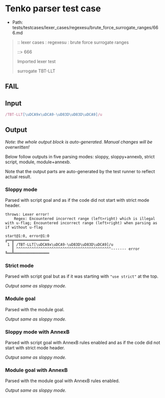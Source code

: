 # Tenko parser test case

- Path: tests/testcases/lexer_cases/regexesu/brute_force_surrogate_ranges/666.md

> :: lexer cases : regexesu : brute force surrogate ranges
>
> ::> 666
>
> Imported lexer test
>
> surrogate TBT-LLT

## FAIL

## Input

`````js
/TBT-LLT[\uDCA9x\uDCA9-\uD83D\uD83D\uDCA9]/u
`````

## Output

_Note: the whole output block is auto-generated. Manual changes will be overwritten!_

Below follow outputs in five parsing modes: sloppy, sloppy+annexb, strict script, module, module+annexb.

Note that the output parts are auto-generated by the test runner to reflect actual result.

### Sloppy mode

Parsed with script goal and as if the code did not start with strict mode header.

`````
throws: Lexer error!
    Regex: Encountered incorrect range (left>right) which is illegal with u-flag; Encountered incorrect range (left>right) when parsing as if without u-flag

start@1:0, error@1:0
╔══╦════════════════
 1 ║ /TBT-LLT[\uDCA9x\uDCA9-\uD83D\uD83D\uDCA9]/u
   ║ ^^^^^^^^^^^^^^^^^^^^^^^^^^^^^^^^^^^^^^^^^^^------- error
╚══╩════════════════

`````

### Strict mode

Parsed with script goal but as if it was starting with `"use strict"` at the top.

_Output same as sloppy mode._

### Module goal

Parsed with the module goal.

_Output same as sloppy mode._

### Sloppy mode with AnnexB

Parsed with script goal with AnnexB rules enabled and as if the code did not start with strict mode header.

_Output same as sloppy mode._

### Module goal with AnnexB

Parsed with the module goal with AnnexB rules enabled.

_Output same as sloppy mode._
